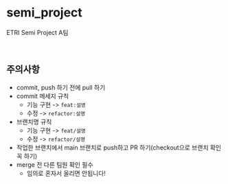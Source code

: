 # semi_project
ETRI Semi Project A팀

<br>

## 주의사항

- commit, push 하기 전에 pull 하기
- commit 메세지 규칙
  * 기능 구현 -> `feat:설명`
  * 수정 -> `refactor:설명`
- 브랜치명 규칙
  * 기능 구현 -> `feat/설명`
  * 수정 -> `refactor/설명`
- 작업한 브랜치에서 main 브랜치로 push하고 PR 하기(checkout으로 브랜치 확인 꼭 하기)
- merge 전 다른 팀원 확인 필수
  * 임의로 혼자서 올리면 안됩니다!

